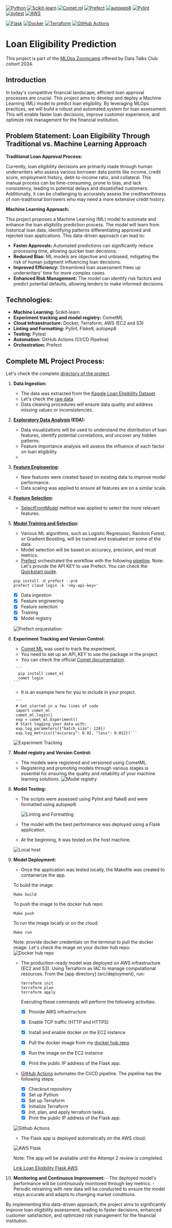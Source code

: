[![Python](https://img.shields.io/badge/python-3.x-brightgreen.svg)](https://www.python.org/)
[![Scikit-learn](https://img.shields.io/badge/scikit--learn-v0.24-blue.svg)](https://scikit-learn.org/stable/)
[![Comet.ml](https://img.shields.io/badge/comet.ml-experiment-blue.svg)](https://www.comet.ml/)
[![Prefect](https://img.shields.io/badge/Prefect-Workflows-blue.svg)](https://www.prefect.io/)
[![autopep8](https://img.shields.io/badge/code%20style-pep8-orange.svg)](https://www.python.org/dev/peps/pep-0008/)
[![Pylint](https://img.shields.io/badge/Pylint-12.3-blue.svg)](https://www.pylint.org/)
[![pytest](https://img.shields.io/badge/pytest-6.2-blue.svg)](https://docs.pytest.org/en/stable/)
[![AWS](https://img.shields.io/badge/AWS-Powered-F08080.svg)](https://aws.amazon.com/)

[![Flask](https://img.shields.io/badge/flask-%23000.svg?style=for-the-badge&logo=flask&logoColor=white)](https://flask.palletsprojects.com/en/3.0.x/)
[![Docker](https://img.shields.io/badge/docker-%230db7ed.svg?style=for-the-badge&logo=docker&logoColor=white)](https://www.docker.com/)
[![Terraform](https://img.shields.io/badge/terraform-%235835CC.svg?style=for-the-badge&logo=terraform&logoColor=white)](https://www.terraform.io/)
[![GitHub Actions](https://img.shields.io/badge/github%20actions-%232671E5.svg?style=for-the-badge&logo=githubactions&logoColor=white)](https://docs.github.com/en/actions)

# Loan Eligibility Prediction

This project is part of the [MLOps Zoomcamp](https://github.com/DataTalksClub/mlops-zoomcamp) offered by Data Talks Club cohort 2024.
## Introduction
In today's competitive financial landscape, efficient loan approval processes are crucial. This project aims to develop and deploy a Machine Learning (ML) model to predict loan eligibility. By leveraging MLOps practices, we will build a robust and automated system for loan assessment. This will enable faster loan decisions, improve customer experience, and optimize risk management for the financial institution.

## Problem Statement: Loan Eligibility Through Traditional vs. Machine Learning Approach

**Traditional Loan Approval Process:**

Currently, loan eligibility decisions are primarily made through human underwriters who assess various borrower data points like income, credit score, employment history, debt-to-income ratio, and collateral. This manual process can be time-consuming, prone to bias, and lack consistency, leading to potential delays and dissatisfied customers. Additionally, it can be challenging to accurately assess the creditworthiness of non-traditional borrowers who may need a more extensive credit history.

**Machine Learning Approach:**

This project proposes a Machine Learning (ML) model to automate and enhance the loan eligibility prediction process. The model will learn from historical loan data, identifying patterns differentiating approved and rejected loan applications. This data-driven approach can lead to:

-   **Faster Approvals:** Automated predictions can significantly reduce processing time, allowing quicker loan decisions.
-   **Reduced Bias:** ML models are objective and unbiased, mitigating the risk of human judgment influencing loan decisions.
-   **Improved Efficiency:** Streamlined loan assessment frees up underwriters' time for more complex cases.
-   **Enhanced Risk Management:** The model can identify risk factors and predict potential defaults, allowing lenders to make informed decisions.

## Technologies:
* **Machine Learning:** Scikit-learn
* **Experiment tracking and model registry:** CometML
* **Cloud Infraestructure:** Docker, Terraform, AWS (EC2 and S3)
* **Linting and Formatting:** Pylint, Flake8, autopep8
* **Testing:** Pytest
* **Automation:** GitHub Actions (CI/CD Pipeline)
* **Orchestration:** Prefect

## Complete ML Project Process:
Let's check the complete [directory of the project](https://github.com/beotavalo/loan-elegibility-prediction/blob/main/directory.txt).
1.  **Data Ingestion:**
    - The data was extracted from the [Kaggle Loan Eligibility Dataset](https://www.kaggle.com/code/vikasukani/loan-eligibility-prediction-machine-learning/input).
    -   Let's check the [raw data](https://github.com/beotavalo/loan-elegibility-prediction/tree/main/data/raw)
    -   Data cleaning procedures will ensure data quality and address missing values or inconsistencies.
      
2.  **[Exploratory Data Analysis](https://github.com/beotavalo/loan-elegibility-prediction/blob/main/notebooks/EDA.ipynb) (EDA):**
    -   Data visualizations will be used to understand the distribution of loan features, identify potential correlations, and uncover any hidden patterns.
    -   Feature importance analysis will assess the influence of each factor on loan eligibility.
    -   
3.  **[Feature Engineering](https://github.com/beotavalo/loan-elegibility-prediction/blob/main/notebooks/Feature%20Engineering.ipynb):**
    - New features were created based on existing data to improve model performance.
    - Data scaling was applied to ensure all features are on a similar scale.

4.  **[Feature Selection](https://github.com/beotavalo/loan-elegibility-prediction/blob/main/notebooks/Feature%20Selection.ipynb):**
    -   [SelectFromModel](https://scikit-learn.org/stable/modules/generated/sklearn.feature_selection.SelectFromModel.html) method was applied to select the more relevant features.
      
5.  **[Model Training and Selection](https://github.com/beotavalo/loan-elegibility-prediction/blob/main/notebooks/Modeling.ipynb):**
    -   Various ML algorithms, such as Logistic Regression, Random Forest, or Gradient Boosting, will be trained and evaluated on some of the data.
    -   Model selection will be based on accuracy, precision, and recall metrics.
    -   [Prefect](https://www.prefect.io/) orchestrated the workflow with the following [pipeline](https://github.com/beotavalo/loan-elegibility-prediction/blob/main/src/orchestrate.py).
      Note: Let's provide the API KEY to use Prefect. You can check the [Quickstart guide](https://docs-3.prefect.io/3.0rc/manage/cloud/manage-users/api-keys).
    ```
    pip install -U prefect --pre
    prefect cloud login -k '<my-api-key>'
    ```
       
    - [x] Data ingestion
    - [x] Feature engineering
    - [x] Feature selection
    - [x] Training
    - [x] Model registry
      
     ![Prefect orquestation](/images/Prefect_workflow_orquestation.jpg)
      
6.  **Experiment Tracking and Version Control:**
       - [Comet ML](https://www.comet.com/site/) was used to track the experiment.
       - You need to set up an API_KEY to use the package in the project.    
       -  You can check the official [Comet documentation](https://www.comet.com/docs/v2/).
         
         ```
          pip install comet_ml
          comet login
        ```
       -  It is an example here for you to include in your project.
    
         ```
         # Get started in a few lines of code
         import comet_ml
         comet_ml.login()
         exp = comet_ml.Experiment()
         # Start logging your data with:
         exp.log_parameters({"batch_size": 128})
         exp.log_metrics({"accuracy": 0.82, "loss": 0.012})```
    ![Experiment Tracking](/images/Comet_experiment_traking.jpg)

8.  **Model registry and Version Control:**
    -   The models were registered and versioned using CometML. 
    -   Registering and promoting models through various stages is essential for ensuring the quality and reliability of your machine learning solutions.
      ![Model registry](/images/Model_registry.jpg)
     
9.  **Model Testing:**
    - The scripts were assessed using Pylint and flake8 and were formatted using autopep8.
  
         ![Linting and Formatting](/images/Flake8.jpg)
      
    - The model with the best performance was deployed using a Flask application.
    -   At the beginning, it was tested on the host machine.
       
      ![Local host](https://github.com/beotavalo/loan-elegibility-prediction/blob/main/images/Local%20app2.jpg)
      
10.  **Model Deployment:**
     -   Once the application was tested locally, the Makefile was created to containerize the app.
   
     To build the image:

     ```
     Make build
     ```

     To push the image to the docker hub repo:
     
     ```
     Make push
     ```
     
     To run the image locally or on the cloud:
     
     ```
     Make run
     ```

     Note: provide docker credentials on the terminal to pull the docker image.
     Let's check the image on your docker hub repo:
     ![Docker hub repo](/images/Dockerhub.jpg)

     - The production-ready model was deployed on AWS infrastructure (EC2 and S3). Using Terraform as IAC to manage computational resources. From the [app directory] (src/deployment), run:
       ```
       terraform init
       terraform plan
       terraform apply
       ```

       Executing these commands will perform the following activities:
       - [x] Provide AWS infrastructure
       - [x] Enable TCP traffic (HTTP and HTTPS)
       - [x] Install and enable docker on the EC2 instance
       - [x] Pull the docker image from my [docker hub repo](https://hub.docker.com/repository/docker/botavalo/flask-app/general)
       - [x] Run the image on the EC2 instance
       - [x] Print the public IP address of the Flask app. 
   
    
     -  [GitHub  Actions](https://github.com/beotavalo/loan-elegibility-prediction/blob/main/.github/workflows/main.yml) automates the CI/CD pipeline. The pipeline has the following steps:
        - [x] Checkout repository
        - [x] Set up Python
        - [x] Set up Terraform
        - [x] Initialize Terraform
        - [x] Init, plan, and apply terraform tasks.
        - [x] Print the public IP address of the Flask app.
              
     ![Github Actions](https://github.com/beotavalo/loan-elegibility-prediction/blob/main/images/CICD%20Actions.jpg)

     - The Flask app is deployed automatically on the AWS cloud:

     ![AWS Flask](https://github.com/beotavalo/loan-elegibility-prediction/blob/main/images/EC2%20deployment.jpg)

       Note: The app will be available until the Attempt 2 review is completed.
     
     [Link Loan Eligibility Flask AWS](http://52.207.233.22/)
      
12.  **Monitoring and Continuous Improvement:**
    -   The deployed model's performance will be continuously monitored through key metrics.
    -   Periodic retraining with new data will be conducted to ensure the model stays accurate and adapts to changing market conditions.

By implementing this data-driven approach, the project aims to significantly improve loan eligibility assessment, leading to faster decisions, enhanced customer satisfaction, and optimized risk management for the financial institution.
